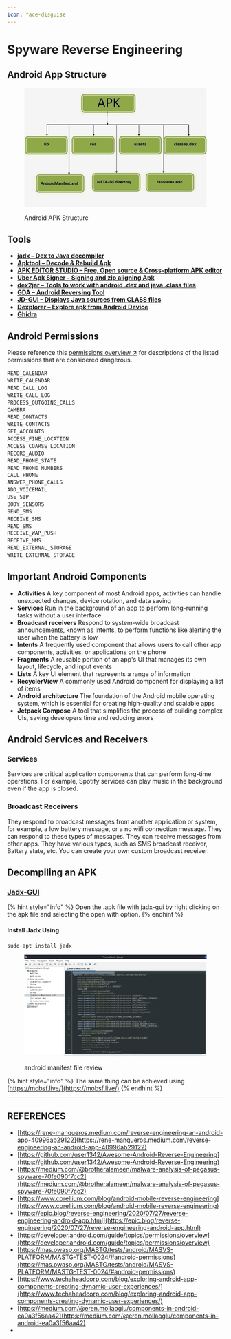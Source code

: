 ```yaml
---
icon: face-disguise
---
```


# Spyware Reverse Engineering



## Android App Structure

<figure><img src="../../../.gitbook/assets/image (1) (1) (1) (1) (1) (1) (1).png" alt=""><figcaption><p>Android APK Structure</p></figcaption></figure>

## Tools

* [ **jadx – Dex to Java decompiler**](https://github.com/skylot/jadx)
* [**Apktool – Decode & Rebuild Apk**](https://ibotpeaches.github.io/Apktool/)
* [**APK EDITOR STUDIO – Free, Open source & Cross-platform APK editor**](https://qwertycube.com/apk-editor-studio)
* [**Uber Apk Signer – Signing and zip aligning Apk**](https://github.com/patrickfav/uber-apk-signer)
* [**dex2jar – Tools to work with android .dex and java .class files**](https://github.com/pxb1988/dex2jar)
* [**GDA – Android Reversing Tool**](https://github.com/charles2gan/GDA-android-reversing-Tool)
* [**JD-GUI – Displays Java sources from CLASS files**](https://github.com/java-decompiler/jd-gui)
* [**Dexplorer – Explore apk from Android Device**](https://play.google.com/store/apps/details?id=com.dexplorer)
* [**Ghidra**](https://ghidra-sre.org/)

## Android Permissions

Please reference this [permissions overview ↗](https://developer.android.com/guide/topics/permissions/overview#permission-groups) for descriptions of the listed permissions that are considered dangerous.

```bash
READ_CALENDAR
WRITE_CALENDAR
READ_CALL_LOG
WRITE_CALL_LOG
PROCESS_OUTGOING_CALLS
CAMERA
READ_CONTACTS
WRITE_CONTACTS
GET_ACCOUNTS
ACCESS_FINE_LOCATION
ACCESS_COARSE_LOCATION
RECORD_AUDIO
READ_PHONE_STATE
READ_PHONE_NUMBERS
CALL_PHONE
ANSWER_PHONE_CALLS
ADD_VOICEMAIL
USE_SIP
BODY_SENSORS
SEND_SMS
RECEIVE_SMS
READ_SMS
RECEIVE_WAP_PUSH
RECEIVE_MMS
READ_EXTERNAL_STORAGE
WRITE_EXTERNAL_STORAGE
```

## Important Android Components

* **Activities** A key component of most Android apps, activities can handle unexpected changes, device rotation, and data saving&#x20;
* **Services** Run in the background of an app to perform long-running tasks without a user interface&#x20;
* **Broadcast receivers** Respond to system-wide broadcast announcements, known as Intents, to perform functions like alerting the user when the battery is low&#x20;
* **Intents** A frequently used component that allows users to call other app components, activities, or applications on the phone&#x20;
* **Fragments** A reusable portion of an app's UI that manages its own layout, lifecycle, and input events&#x20;
* **Lists** A key UI element that represents a range of information&#x20;
* **RecyclerView** A commonly used Android component for displaying a list of items&#x20;
* **Android architecture** The foundation of the Android mobile operating system, which is essential for creating high-quality and scalable apps&#x20;
* **Jetpack Compose** A tool that simplifies the process of building complex UIs, saving developers time and reducing errors

## Android Services and Receivers

### Services

Services are critical application components that can perform long-time operations. For example, Spotify services can play music in the background even if the app is closed.

### Broadcast Receivers

They respond to broadcast messages from another application or system, for example, a low battery message, or a no wifi connection message. They can respond to these types of messages. They can receive messages from other apps. They have various types, such as SMS broadcast receiver, Battery state, etc. You can create your own custom broadcast receiver.

## Decompiling an APK

### [Jadx-GUI](https://github.com/java-decompiler/jd-gui)

{% hint style="info" %}
Open the .apk file with jadx-gui by right clicking on the apk file and selecting the open with option.
{% endhint %}

#### Install Jadx Using

```
sudo apt install jadx
```

<figure><img src="../../../.gitbook/assets/image (1) (1) (1) (1) (1) (1) (1) (1).png" alt=""><figcaption><p>android manifest file review</p></figcaption></figure>

{% hint style="info" %}
The same thing can be achieved using [https://mobsf.live/](https://mobsf.live/)
{% endhint %}





***

## REFERENCES

* [https://rene-manqueros.medium.com/reverse-engineering-an-android-app-40996ab29122](https://rene-manqueros.medium.com/reverse-engineering-an-android-app-40996ab29122)
* [https://github.com/user1342/Awesome-Android-Reverse-Engineering](https://github.com/user1342/Awesome-Android-Reverse-Engineering)
* [https://medium.com/@brotheralameen/malware-analysis-of-pegasus-spyware-70fe090f7cc2](https://medium.com/@brotheralameen/malware-analysis-of-pegasus-spyware-70fe090f7cc2)
* [https://www.corellium.com/blog/android-mobile-reverse-engineering](https://www.corellium.com/blog/android-mobile-reverse-engineering)
* [https://epic.blog/reverse-engineering/2020/07/27/reverse-engineering-android-app.html](https://epic.blog/reverse-engineering/2020/07/27/reverse-engineering-android-app.html)
* [https://developer.android.com/guide/topics/permissions/overview](https://developer.android.com/guide/topics/permissions/overview)
* [https://mas.owasp.org/MASTG/tests/android/MASVS-PLATFORM/MASTG-TEST-0024/#android-permissions](https://mas.owasp.org/MASTG/tests/android/MASVS-PLATFORM/MASTG-TEST-0024/#android-permissions)
* [https://www.techaheadcorp.com/blog/exploring-android-app-components-creating-dynamic-user-experiences/](https://www.techaheadcorp.com/blog/exploring-android-app-components-creating-dynamic-user-experiences/)
* [https://medium.com/@eren.mollaoglu/components-in-android-ea0a3f56aa42](https://medium.com/@eren.mollaoglu/components-in-android-ea0a3f56aa42)
*



